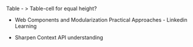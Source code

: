 


Table - > Table-cell for equal height?

- Web Components and Modularization Practical Approaches - Linkedin Learning 

- Sharpen Context API understanding